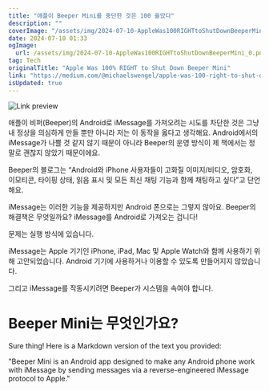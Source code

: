 ```yaml
---
title: "애플이 Beeper Mini를 중단한 것은 100 옳았다"
description: ""
coverImage: "/assets/img/2024-07-10-AppleWas100RIGHTtoShutDownBeeperMini_0.png"
date: 2024-07-10 01:33
ogImage:
  url: /assets/img/2024-07-10-AppleWas100RIGHTtoShutDownBeeperMini_0.png
tag: Tech
originalTitle: "Apple Was 100% RIGHT to Shut Down Beeper Mini"
link: "https://medium.com/@michaelswengel/apple-was-100-right-to-shut-down-beeper-mini-9f3582667f39"
isUpdated: true
---
```


![Link preview](/assets/img/2024-07-10-AppleWas100RIGHTtoShutDownBeeperMini_0.png)

애플이 비퍼(Beeper)의 Android로 iMessage를 가져오려는 시도를 차단한 것은 그냥 내 정상을 의심하게 만들 뿐만 아니라 저는 이 동작을 옳다고 생각해요. Android에서의 iMessage가 나쁠 것 같지 않기 때문이 아니라 Beeper의 운영 방식이 제 책에서는 정말로 괜찮지 않았기 때문이에요.

Beeper의 블로그는 “Android와 iPhone 사용자들이 고화질 이미지/비디오, 암호화, 이모티콘, 타이핑 상태, 읽음 표시 및 모든 최신 채팅 기능과 함께 채팅하고 싶다”고 단언해요.

iMessage는 이러한 기능을 제공하지만 Android 폰으로는 그렇지 않아요. Beeper의 해결책은 무엇일까요? iMessage를 Android로 가져오는 겁니다!

<!-- cozy-coder - 수평 -->

<ins class="adsbygoogle"
     style="display:block"
     data-ad-client="ca-pub-4877378276818686"
     data-ad-slot="1107185301"
     data-ad-format="auto"
     data-full-width-responsive="true"></ins>

<script>
     (adsbygoogle = window.adsbygoogle || []).push({});
</script>

문제는 실행 방식에 있습니다.

iMessage는 Apple 기기인 iPhone, iPad, Mac 및 Apple Watch와 함께 사용하기 위해 고안되었습니다. Android 기기에 사용하거나 이용할 수 있도록 만들어지지 않았습니다.

그리고 iMessage를 작동시키려면 Beeper가 시스템을 속여야 합니다.

# Beeper Mini는 무엇인가요?

<!-- cozy-coder - 수평 -->

<ins class="adsbygoogle"
     style="display:block"
     data-ad-client="ca-pub-4877378276818686"
     data-ad-slot="1107185301"
     data-ad-format="auto"
     data-full-width-responsive="true"></ins>

<script>
     (adsbygoogle = window.adsbygoogle || []).push({});
</script>

Sure thing! Here is a Markdown version of the text you provided:

"Beeper Mini is an Android app designed to make any Android phone work with iMessage by sending messages via a reverse-engineered iMessage protocol to Apple."
